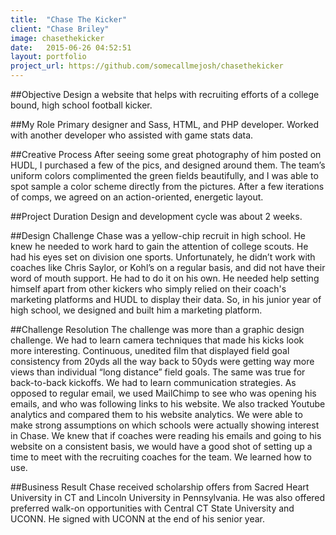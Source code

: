 ```yaml
---
title:  "Chase The Kicker"
client: "Chase Briley"
image: chasethekicker
date:   2015-06-26 04:52:51
layout: portfolio
project_url: https://github.com/somecallmejosh/chasethekicker
---
```


##Objective
Design a website that helps with recruiting efforts of a college bound, high school football kicker.

##My Role
Primary designer and Sass, HTML, and PHP developer. Worked with another developer who assisted with game stats data.

##Creative Process
After seeing some great photography of him posted on HUDL, I purchased a few of the pics, and designed around them. The team’s uniform colors complimented the green fields beautifully, and I was able to spot sample a color scheme directly from the pictures. After a few iterations of comps, we agreed on an action-oriented, energetic layout.

##Project Duration
Design and development cycle was about 2 weeks.

##Design Challenge
Chase was a yellow-chip recruit in high school. He knew he needed to work hard to gain the attention of college scouts. He had his eyes set on division one sports. Unfortunately, he didn’t work with coaches like Chris Saylor, or Kohl’s on a regular basis, and did not have their word of mouth support. He had to do it on his own. He needed help setting himself apart from other kickers who simply relied on their coach's marketing platforms and HUDL to display their data. So, in his junior year of high school, we designed and built him a marketing platform.

##Challenge Resolution
The challenge was more than a graphic design challenge. We had to learn camera techniques that made his kicks look more interesting. Continuous, unedited film that displayed field goal consistency from 20yds all the way back to 50yds were getting way more views than individual “long distance” field goals. The same was true for back-to-back kickoffs. We had to learn communication strategies. As opposed to regular email, we used MailChimp to see who was opening his emails, and who was following links to his website. We also tracked Youtube analytics and compared them to his website analytics. We were able to make strong assumptions on which schools were actually showing interest in Chase. We knew that if coaches were reading his emails and going to his website on a consistent basis, we would have a good shot of setting up a time to meet with the recruiting coaches for the team. We learned how to use. 

##Business Result
Chase received scholarship offers from Sacred Heart University in CT and Lincoln University in Pennsylvania. He was also offered preferred walk-on opportunities with Central CT State University and UCONN. He signed with UCONN at the end of his senior year.